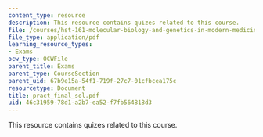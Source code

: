 ```yaml
---
content_type: resource
description: This resource contains quizes related to this course.
file: /courses/hst-161-molecular-biology-and-genetics-in-modern-medicine-fall-2007/46c3195978d1a2b7ea52f7fb564818d3_pract_final_sol.pdf
file_type: application/pdf
learning_resource_types:
- Exams
ocw_type: OCWFile
parent_title: Exams
parent_type: CourseSection
parent_uid: 67b9e15a-54f1-719f-27c7-01cfbcea175c
resourcetype: Document
title: pract_final_sol.pdf
uid: 46c31959-78d1-a2b7-ea52-f7fb564818d3
---
```

This resource contains quizes related to this course.

